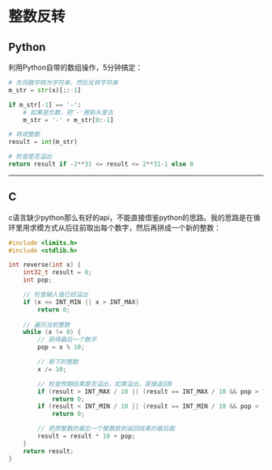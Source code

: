 # 整数反转
## Python
利用Python自带的数组操作，5分钟搞定：
```python
# 先将数字转为字符串，然后反转字符串
m_str = str(x)[::-1]

if m_str[-1] == '-':
    # 如果是负数，把'-'挪到头里去
    m_str = '-' + m_str[0:-1]

# 转成整数
result = int(m_str)

# 检查是否溢出
return result if -2**31 <= result <= 2**31-1 else 0
```
---

## C
c语言缺少python那么有好的api，不能直接借鉴python的思路。我的思路是在循环里用求模方式从后往前取出每个数字，然后再拼成一个新的整数：
```c
#include <limits.h>
#include <stdlib.h>

int reverse(int x) {
    int32_t result = 0;
    int pop;

    // 检查输入值已经溢出
    if (x <= INT_MIN || x > INT_MAX)
        return 0;
    
    // 遍历当前整数
    while (x != 0) {
        // 获得最后一个数字
        pop = x % 10;

        // 剩下的整数
        x /= 10;

        // 检查预期结果是否溢出，如果溢出，直接返回0
        if (result > INT_MAX / 10 || (result == INT_MAX / 10 && pop > 7))
            return 0;
        if (result < INT_MIN / 10 || (result == INT_MIN / 10 && pop < -8))
            return 0;

        // 把原整数的最后一个整数放到返回结果的最后面
        result = result * 10 + pop;
    }
    return result;
}
```